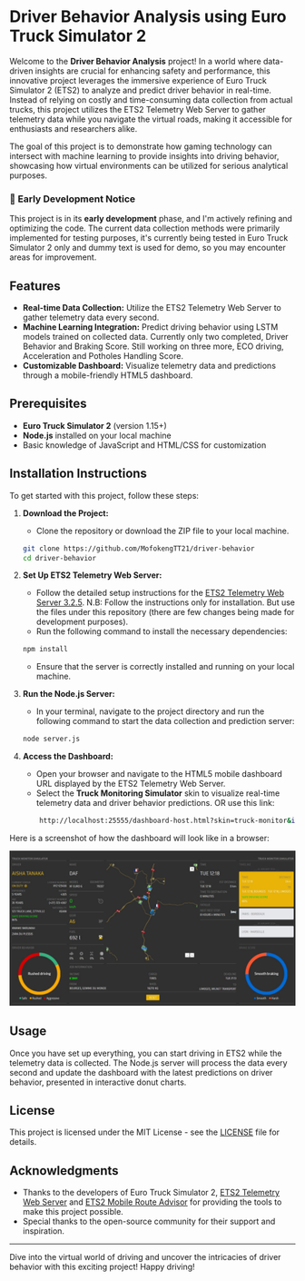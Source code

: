 # Driver Behavior Analysis using Euro Truck Simulator 2

Welcome to the **Driver Behavior Analysis** project! In a world where data-driven insights are crucial for enhancing safety and performance, this innovative project leverages the immersive experience of Euro Truck Simulator 2 (ETS2) to analyze and predict driver behavior in real-time. Instead of relying on costly and time-consuming data collection from actual trucks, this project utilizes the ETS2 Telemetry Web Server to gather telemetry data while you navigate the virtual roads, making it accessible for enthusiasts and researchers alike.

The goal of this project is to demonstrate how gaming technology can intersect with machine learning to provide insights into driving behavior, showcasing how virtual environments can be utilized for serious analytical purposes.

### 🚧 Early Development Notice

This project is in its **early development** phase, and I'm actively refining and optimizing the code. The current data collection methods were primarily implemented for testing purposes, it's currently being tested in Euro Truck Simulator 2 only and dummy text is used for demo, so you may encounter areas for improvement.


## Features

- **Real-time Data Collection:** Utilize the ETS2 Telemetry Web Server to gather telemetry data every second.
- **Machine Learning Integration:** Predict driving behavior using LSTM models trained on collected data. Currently only two completed, Driver Behavior and Braking Score. Still working on three more, ECO driving, Acceleration and Potholes Handling Score.
- **Customizable Dashboard:** Visualize telemetry data and predictions through a mobile-friendly HTML5 dashboard.

## Prerequisites

- **Euro Truck Simulator 2** (version 1.15+)
- **Node.js** installed on your local machine
- Basic knowledge of JavaScript and HTML/CSS for customization

## Installation Instructions

To get started with this project, follow these steps:

1. **Download the Project:**
   - Clone the repository or download the ZIP file to your local machine.

   ```bash
   git clone https://github.com/MofokengTT21/driver-behavior
   cd driver-behavior
   ```

2. **Set Up ETS2 Telemetry Web Server:**
   - Follow the detailed setup instructions for the [ETS2 Telemetry Web Server 3.2.5](https://github.com/Funbit/ets2-telemetry-server?tab=readme-ov-file). N.B: Follow the instructions only for installation. But use the files under this repository (there are few changes being made for development purposes).
   - Run the following command to install the necessary dependencies:

    ```bash
    npm install
    ```

   - Ensure that the server is correctly installed and running on your local machine.

3. **Run the Node.js Server:**
   - In your terminal, navigate to the project directory and run the following command to start the data collection and prediction server:

   ```bash
   node server.js
   ```

4. **Access the Dashboard:**
   - Open your browser and navigate to the HTML5 mobile dashboard URL displayed by the ETS2 Telemetry Web Server.
   - Select the **Truck Monitoring Simulator** skin to visualize real-time telemetry data and driver behavior predictions. OR use this link:
   
   ```bash
       http://localhost:25555/dashboard-host.html?skin=truck-monitor&ip=localhost
   ```
Here is a screenshot of how the dashboard will look like in a browser:

![](https://github.com/MofokengTT21/driver-behavior/blob/main/ets2-telemetry-server/server/Html/skins/truck-monitor/dashboard.jpg?raw=true)
   

## Usage

Once you have set up everything, you can start driving in ETS2 while the telemetry data is collected. The Node.js server will process the data every second and update the dashboard with the latest predictions on driver behavior, presented in interactive donut charts.

## License

This project is licensed under the MIT License - see the [LICENSE](LICENSE) file for details.

## Acknowledgments

- Thanks to the developers of Euro Truck Simulator 2, [ETS2 Telemetry Web Server](https://github.com/Funbit/ets2-telemetry-server?tab=readme-ov-file) and [ETS2 Mobile Route Advisor](https://github.com/mike-koch/ets2-mobile-route-advisor) for providing the tools to make this project possible.
- Special thanks to the open-source community for their support and inspiration.

---

Dive into the virtual world of driving and uncover the intricacies of driver behavior with this exciting project! Happy driving!
